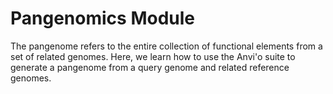 # Pangenomics Module

The pangenome refers to the entire collection of functional elements from a set of related genomes. Here, we learn how to use the Anvi'o suite to generate a pangenome from a query genome and related reference genomes.